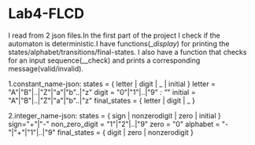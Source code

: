 # Lab4-FLCD
I read from 2 json files.In the first part of the project I check if the automaton is deterministic.I have functions(__display_) for printing the states/alphabet/transitions/final-states.
I also have a function that checks for an input sequence(__check) and prints a corresponding message(valid/invalid).

1.constant_name-json:
states = { letter | digit | _ | initial }
letter = "A"|"B"|..|"Z"|"a"|"b"..|"z" 
digit = "0"|"1"|..|"9" 
_: "_"
initial = "A"|"B"|..|"Z"|"a"|"b"..|"z" 
final_states = { letter | digit | _  }

2.integer_name-json:
states = { sign | nonzerodigit | zero | initial }
sign="+"|"-"
non_zero_digit = "1"|"2"|..|"9"
zero = "0"
alphabet = "-"|"+"|"1"|..|"9" 
final_states = { digit | zero | nonzerodigit }


